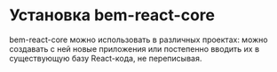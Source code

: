 # Установка bem-react-core

bem-react-core можно использовать в различных проектах: можно создавать с ней новые приложения или постепенно вводить их в существующую базу React-кода, не переписывая.
